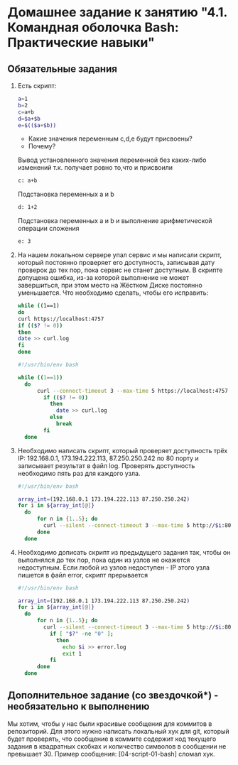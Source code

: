 # Домашнее задание к занятию "4.1. Командная оболочка Bash: Практические навыки"

## Обязательные задания

1. Есть скрипт:
	```bash
	a=1
	b=2
	c=a+b
	d=$a+$b
	e=$(($a+$b))
	```
	* Какие значения переменным c,d,e будут присвоены?
	* Почему?

    Вывод установленного значения переменной без каких-либо изменений т.к. получает ровно то,что и присвоили
    ```bash
    c: a+b
    ```
    Подстановка переменных a и b
    ```bash
    d: 1+2
    ```
    Подстановка переменных a и b и выполнение арифметической операции сложения
    ```bash
    e: 3
    ```
1. На нашем локальном сервере упал сервис и мы написали скрипт, который постоянно проверяет его доступность, записывая дату проверок до тех пор, пока сервис не станет доступным. В скрипте допущена ошибка, из-за которой выполнение не может завершиться, при этом место на Жёстком Диске постоянно уменьшается. Что необходимо сделать, чтобы его исправить:
	```bash
	while ((1==1)
	do
	curl https://localhost:4757
	if (($? != 0))
	then
	date >> curl.log
	fi
	done
	```
    ```bash
    #!/usr/bin/env bash

    while ((1==1))
      do
          curl --connect-timeout 3 --max-time 5 https://localhost:4757
            if (($? != 0))
              then
                date >> curl.log
              else
                break
            fi
      done
    ```
1. Необходимо написать скрипт, который проверяет доступность трёх IP: 192.168.0.1, 173.194.222.113, 87.250.250.242 по 80 порту и записывает результат в файл log. Проверять доступность необходимо пять раз для каждого узла.
    ```bash
    #!/usr/bin/env bash

    array_int=(192.168.0.1 173.194.222.113 87.250.250.242)
    for i in ${array_int[@]}
      do
          for n in {1..5}; do
            curl --silent --connect-timeout 3 --max-time 5 http://$i:80 >> out.log
          done
      done
    ```
1. Необходимо дописать скрипт из предыдущего задания так, чтобы он выполнялся до тех пор, пока один из узлов не окажется недоступным. Если любой из узлов недоступен - IP этого узла пишется в файл error, скрипт прерывается
   ```bash
   #!/usr/bin/env bash

   array_int=(192.168.0.1 173.194.222.113 87.250.250.242)
   for i in ${array_int[@]}
     do
         for n in {1..5}; do
           curl --silent --connect-timeout 3 --max-time 5 http://$i:80 >> out.log
             if [ "$?" -ne "0" ];
               then
                 echo $i >> error.log
                 exit 1
             fi
         done
     done
   ```

## Дополнительное задание (со звездочкой*) - необязательно к выполнению

Мы хотим, чтобы у нас были красивые сообщения для коммитов в репозиторий. Для этого нужно написать локальный хук для git, который будет проверять, что сообщение в коммите содержит код текущего задания в квадратных скобках и количество символов в сообщении не превышает 30. Пример сообщения: \[04-script-01-bash\] сломал хук.
